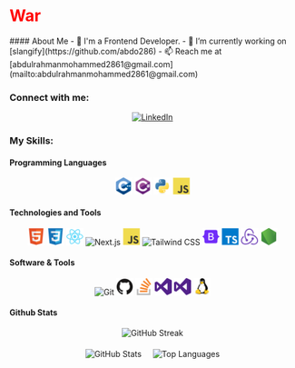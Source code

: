 <h1 style="color:red;">War</h1>
#### About Me
- 🏫 I'm a Frontend Developer.
- 🔭 I’m currently working on [slangify](https://github.com/abdo286)
- 📫 Reach me at [abdulrahmanmohammed2861@gmail.com](mailto:abdulrahmanmohammed2861@gmail.com)

<h3 align="left">Connect with me:</h3>
<p align="center">
  <a href="https://linkedin.com/in/abdulrahman-mohammed-470999237" target="_blank"><img src="https://raw.githubusercontent.com/rahuldkjain/github-profile-readme-generator/master/src/images/icons/Social/linked-in-alt.svg" alt="LinkedIn" width="30" height="30" /></a>
</p>

<h3 align="left">My Skills:</h3>

#### Programming Languages
<p align="center">
  <img src="https://raw.githubusercontent.com/devicons/devicon/master/icons/cplusplus/cplusplus-original.svg" alt="C++" width="30" height="30"/> <img src="https://raw.githubusercontent.com/devicons/devicon/master/icons/csharp/csharp-original.svg" alt="C#" width="30" height="30"/> <img src="https://raw.githubusercontent.com/devicons/devicon/master/icons/python/python-original.svg" alt="Python" width="30" height="30"/> <img src="https://raw.githubusercontent.com/devicons/devicon/master/icons/javascript/javascript-original.svg" alt="JavaScript" width="30" height="30"/>
</p>

#### Technologies and Tools
<p align="center">
  <img src="https://raw.githubusercontent.com/devicons/devicon/master/icons/html5/html5-original.svg" alt="HTML" width="30" height="30"/> <img src="https://raw.githubusercontent.com/devicons/devicon/master/icons/css3/css3-original.svg" alt="CSS" width="30" height="30"/> <img src="https://raw.githubusercontent.com/devicons/devicon/master/icons/react/react-original.svg" alt="React" width="30" height="30"/> <img src="https://cdn.worldvectorlogo.com/logos/nextjs-2.svg" alt="Next.js" width="30" height="30"/> <img src="https://raw.githubusercontent.com/devicons/devicon/master/icons/javascript/javascript-original.svg" alt="JavaScript" width="30" height="30"/> <img src="https://www.vectorlogo.zone/logos/tailwindcss/tailwindcss-icon.svg" alt="Tailwind CSS" width="30" height="30"/> <img src="https://raw.githubusercontent.com/devicons/devicon/master/icons/bootstrap/bootstrap-plain.svg" alt="Bootstrap" width="30" height="30"/> <img src="https://raw.githubusercontent.com/devicons/devicon/master/icons/typescript/typescript-original.svg" alt="TypeScript" width="30" height="30"/> <img src="https://raw.githubusercontent.com/devicons/devicon/master/icons/redux/redux-original.svg" alt="Redux" width="30" height="30"/> <img src="https://raw.githubusercontent.com/devicons/devicon/master/icons/nodejs/nodejs-original.svg" alt="Node.js" width="30" height="30"/>
</p>

#### Software & Tools
<p align="center">
  <img src="https://www.vectorlogo.zone/logos/git-scm/git-scm-icon.svg" alt="Git" width="30" height="30"/> <img src="https://raw.githubusercontent.com/devicons/devicon/master/icons/github/github-original.svg" alt="GitHub" width="30" height="30"/> <img src="https://raw.githubusercontent.com/devicons/devicon/master/icons/stackoverflow/stackoverflow-original.svg" alt="Stack Overflow" width="30" height="30"/> <img src="https://raw.githubusercontent.com/devicons/devicon/master/icons/visualstudio/visualstudio-plain.svg" alt="VSCode" width="30" height="30"/> <img src="https://raw.githubusercontent.com/devicons/devicon/master/icons/visualstudio/visualstudio-plain.svg" alt="Visual Studio" width="30" height="30"/> <img src="https://raw.githubusercontent.com/devicons/devicon/master/icons/linux/linux-original.svg" alt="Linux" width="30" height="30"/>
</p>


#### Github Stats
<p align="center">
  <img src="https://github-readme-streak-stats.herokuapp.com/?user=abdo286&theme=dracula" alt="GitHub Streak" />
</p>

<div style="display: flex; justify-content: center; align-items: center; margin: 20px;">
  <img src="https://github-readme-stats.vercel.app/api?username=abdo286&show_icons=true&theme=dracula" alt="GitHub Stats" style="height: 200px; margin: 0 10px;" />
  <img src="https://github-readme-stats.vercel.app/api/top-langs/?username=abdo286&layout=compact&theme=dracula" alt="Top Languages" style="height: 200px; margin: 0 10px;" />
</div>
